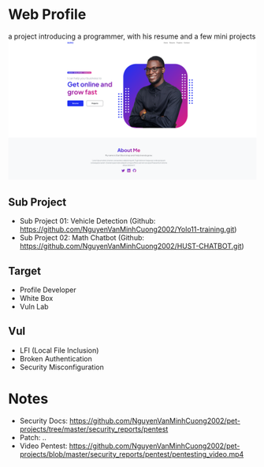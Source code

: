 # Web Profile 
a project introducing a programmer, with his resume and a few mini projects
![alt text](assets/image.png)

## Sub Project 
- Sub Project 01: Vehicle Detection (Github: https://github.com/NguyenVanMinhCuong2002/Yolo11-training.git)
- Sub Project 02: Math Chatbot (Github: https://github.com/NguyenVanMinhCuong2002/HUST-CHATBOT.git)

## Target 
- Profile Developer
- White Box 
- Vuln Lab

## Vul 
- LFI (Local File Inclusion)
- Broken Authentication
- Security Misconfiguration

# Notes
- Security Docs: https://github.com/NguyenVanMinhCuong2002/pet-projects/tree/master/security_reports/pentest
- Patch: ..
- Video Pentest: https://github.com/NguyenVanMinhCuong2002/pet-projects/blob/master/security_reports/pentest/pentesting_video.mp4